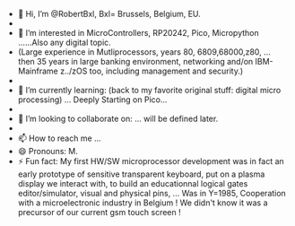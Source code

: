 - 👋 Hi, I’m @RobertBxl,  Bxl= Brussels, Belgium, EU.
- 
- 👀 I’m interested in MicroControllers, RP20242, Pico, Micropython ......Also any digital topic.
-   (Large experience in Mutliprocessors, years 80, 6809,68000,z80, ...
     then 35 years in large banking environment, networking and/on IBM-Mainframe z../zOS too, including management and security.)
-   
- 🌱 I’m currently learning: (back to my favorite original stuff: digital micro processing) ... Deeply Starting on Pico...
- 
- 💞️ I’m looking to collaborate on: ... will be defined later.
- 
- 📫 How to reach me ...
- 😄 Pronouns: M.
- ⚡ Fun fact:
     My first HW/SW microprocessor development  was in fact an early prototype of sensitive transparent keyboard, put on a plasma display we interact with,
     to build an educationnal logical gates editor/simulator, visual and physical pins, ...
     Was in Y=1985, Cooperation with a microelectronic industry in Belgium !
     We didn't know it was a precursor of our current gsm touch screen !

<!---
RobertBxl/RobertBxl is a ✨ special ✨ repository because its `README.md` (this file) appears on your GitHub profile.
You can click the Preview link to take a look at your changes.
--->
